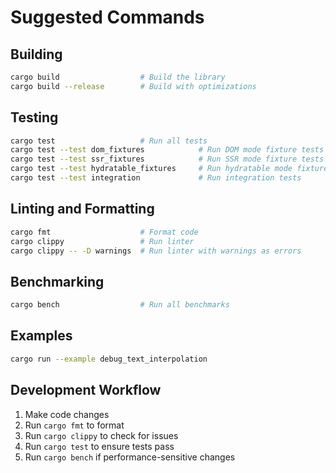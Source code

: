 # Suggested Commands

## Building
```bash
cargo build                  # Build the library
cargo build --release        # Build with optimizations
```

## Testing
```bash
cargo test                   # Run all tests
cargo test --test dom_fixtures            # Run DOM mode fixture tests
cargo test --test ssr_fixtures            # Run SSR mode fixture tests
cargo test --test hydratable_fixtures     # Run hydratable mode fixture tests
cargo test --test integration             # Run integration tests
```

## Linting and Formatting
```bash
cargo fmt                    # Format code
cargo clippy                 # Run linter
cargo clippy -- -D warnings  # Run linter with warnings as errors
```

## Benchmarking
```bash
cargo bench                  # Run all benchmarks
```

## Examples
```bash
cargo run --example debug_text_interpolation
```

## Development Workflow
1. Make code changes
2. Run `cargo fmt` to format
3. Run `cargo clippy` to check for issues
4. Run `cargo test` to ensure tests pass
5. Run `cargo bench` if performance-sensitive changes
